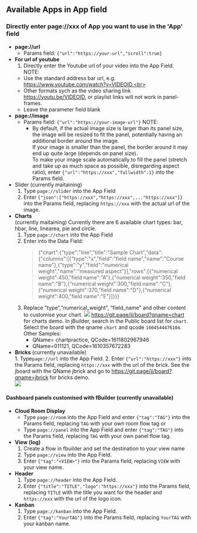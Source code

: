 ## Available Apps in App field 
### Directly enter page://xxx of App you want to use in the 'App' field 
  - **page://url** 
    * Params field: `{"url":"https://your-url","scroll":true}` 
  - **For url of youtube**
    1. Directly enter the Youtube url of your video into the App Field.<br>
      NOTE:
      * Use the standard address bar url, e.g. https://www.youtube.com/watch?v=VIDEOID.<br> 
      * Other formats sych as the video sharing link https://youtu.be/VIDEOID, or playlist links will not work in panel-frames. 
      * Leave the parameter field blank
  - **page://image**
    * Params field: `{"url":"https://your-image-url"}`
      NOTE: 
      * By default, if the actual image size is larger than its panel size, the image will be resized to fit the panel, potentially having an additional border around the image.  <br> If your image is smaller than the panel, the border around it may end up quite large (depends on panel size). <br> To make your image scale automatically to fill the panel (stretch and take up as much space as possible, disregarding aspect ratio), enter `{"url":"https://xxx","fullwidth":1}` into the Params field. 
  - Slider (currently maitaining)
    1. Type `page://slider` into the App Field
    2. Enter `{"json":["https://xxx","https://xxx",..."https://xxx"]}` into the Params field, replacing `https://xxx` with the actual url of the image. 
  - **Charts**<br> (currently maitaining)
    Currently there are 6 available chart types: bar, hbar, line, linearea, pie and circle. 
    1. Type `page://chart` into the App Field
    2. Enter into the Data Field: 
       > {"chart":{"type":"line","title":"Sample Chart","data":{"columns":[{"type":"x","field":"field name","name":"Course name"},{"type":"y","field":"numerical weight","name":"measured aspect"}],"rows":[{"numerical weight":450,"field name":"A"},{"numerical weight":350,"field name":"B"},{"numerical weight":300,"field name":"C"},{"numerical weight":370,"field name":"D"},{"numerical weight":400,"field name":"E"}]}}}
    3. Replace ”type”,“numerical_weight”, “field_name” and other content to customise your chart.
       ![](https://i.imgur.com/Rht0Sxn.png)
       https://git.page/jj/board?qname=chart for charts demo. In jBuilder, search in the Public board list for `chart`. Select the board with the qname `chart` and qcode `1604544476104`.
       Other Samples:
       - QName= chartpractice, QCode=1611802967946
       - QName=011121, QCode=1610357672283
   - **Bricks** (currently unavailable)<br>
    1. Type`page://url` into the App Field.
    2. Enter `{"url":"https://xxx"}` into the Params field, replacing `https://xxx` with the url of the brick.
    See the jboard with the QName jbrick and go to https://git.page/jj/board?qname=jbrick for bricks demo. <br>
    ![](https://i.imgur.com/xXEWyUx.png)
    
    
 #### Dashboard panels customised with fBuilder (currently unavailable)
  - **Cloud Room Display** 
    * Type `page://room` into the App Field and enter `{"tag":"TAG"}` into the Params field, replacing `TAG` with your own room flow tag or 
    * Type `page://panel` into the App Field and enter `{"tag":"TAG"}` into the Params field, replacing `TAG` with your own panel flow tag. 
  - **View (log)**
    1. Create a flow in fbuilder and set the destination to your view name 
    2. Type `page://view` into the App Field.
    3. Enter `{"tag":"<VIEW>"}` into the Params field, replacing `VIEW` with your view name.
  - **Header** 
    1. Type `page://header` into the App Field.
    2. Enter `{"title":"TITLE","logo":"https://xxx"}` into the Params field, replacing `TITLE` with the title you want for the header and `https://xxx` with the url of the logo icon. 
  - **Kanban**
    1. Type `page://kanban` into the App Field.
    2. Enter `{"tag":"YourTAG"}` into the Params field, replacing `YourTAG` with your kanban name.
